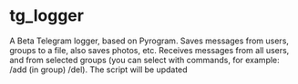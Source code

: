 # tg_logger
A Beta Telegram logger, based on Pyrogram. Saves messages from users, groups to a file, also saves photos, etc. Receives messages from all users, and from selected groups (you can select with commands, for example: /add (in group) /del). The script will be updated
